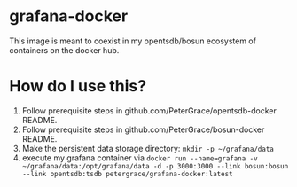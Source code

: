 grafana-docker
===============
This image is meant to coexist in my opentsdb/bosun ecosystem of containers on the docker hub.

How do I use this?
==================
  1. Follow prerequisite steps in github.com/PeterGrace/opentsdb-docker README.
  2. Follow prerequisite steps in github.com/PeterGrace/bosun-docker README.
  3. Make the persistent data storage directory: `mkdir -p ~/grafana/data`
  3. execute my grafana container via `docker run --name=grafana -v ~/grafana/data:/opt/grafana/data -d -p 3000:3000 --link bosun:bosun --link opentsdb:tsdb petergrace/grafana-docker:latest`

